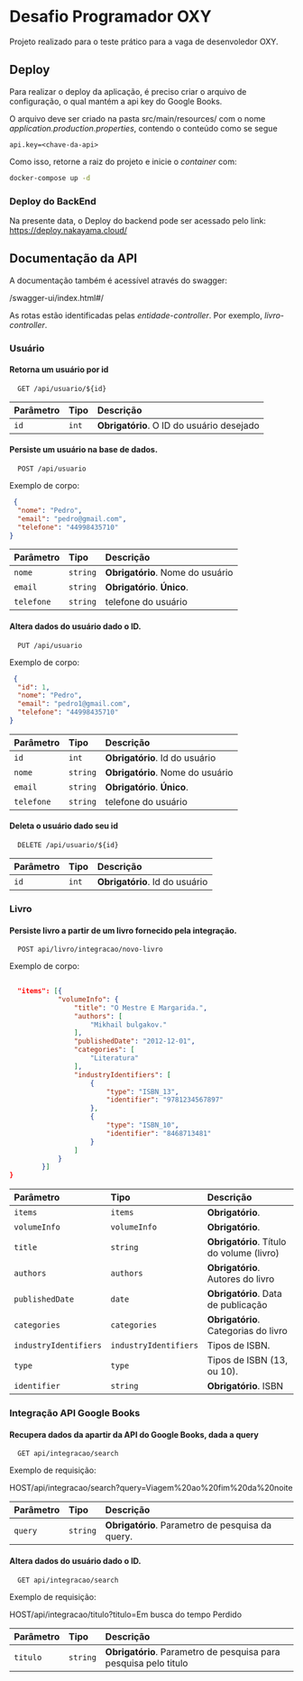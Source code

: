 # Desafio Programador OXY

Projeto realizado para o teste prático para a vaga de desenvoledor OXY.


## Deploy

Para realizar o deploy da aplicação, é preciso criar o arquivo de configuração, o qual mantém a api key do Google Books.

O arquivo deve ser criado na pasta src/main/resources/ com o nome *application.production.properties*, contendo o conteúdo como se segue

```application.production.properties
api.key=<chave-da-api>
```

Como isso, retorne a raiz do projeto e inicie o *container* com:

```bash
docker-compose up -d
```

### Deploy do BackEnd
Na presente data, o Deploy do backend pode ser acessado pelo link: https://deploy.nakayama.cloud/

## Documentação da API

A documentação também é acessível através do swagger:

/swagger-ui/index.html#/

As rotas estão identificadas pelas *entidade*-*controller*. Por exemplo, *livro-controller*.

### Usuário

#### Retorna um usuário por id

```http
  GET /api/usuario/${id}
```

| Parâmetro   | Tipo       | Descrição                                   |
| :---------- | :--------- | :------------------------------------------ |
| `id`      | `int` | **Obrigatório**. O ID do usuário desejado |

#### Persiste um usuário na base de dados.

```http
  POST /api/usuario
```
Exemplo de corpo:
```json
 {
  "nome": "Pedro",
  "email": "pedro@gmail.com",
  "telefone": "44998435710"
}
```
| Parâmetro   | Tipo       | Descrição                                   |
| :---------- | :--------- | :------------------------------------------ |
| `nome`      | `string` | **Obrigatório**. Nome do usuário|
| `email`      | `string` | **Obrigatório**. **Único**. |
| `telefone`      | `string` | telefone do usuário |

#### Altera dados do usuário dado o ID.

```http
  PUT /api/usuario
```
Exemplo de corpo:
```json
 {
  "id": 1,
  "nome": "Pedro",
  "email": "pedro1@gmail.com",
  "telefone": "44998435710"
}
```
| Parâmetro   | Tipo       | Descrição                                   |
| :---------- | :--------- | :------------------------------------------ |
| `id`      | `int` | **Obrigatório**. Id do usuário|
| `nome`      | `string` | **Obrigatório**. Nome do usuário|
| `email`      | `string` | **Obrigatório**. **Único**. |
| `telefone`      | `string` | telefone do usuário |


#### Deleta o usuário dado seu id

```http
  DELETE /api/usuario/${id}
```


| Parâmetro   | Tipo       | Descrição                                   |
| :---------- | :--------- | :------------------------------------------ |
| `id`      | `int` | **Obrigatório**. Id do usuário|

### Livro

#### Persiste livro a partir de um livro fornecido pela integração.

```http
  POST api/livro/integracao/novo-livro
```
Exemplo de corpo:
```JSON
 
  "items": [{
			"volumeInfo": {
				"title": "O Mestre E Margarida.",
				"authors": [
					"Mikhail bulgakov."
				],
				"publishedDate": "2012-12-01",
				"categories": [
					"Literatura"
				],
				"industryIdentifiers": [
					{
						"type": "ISBN_13",
						"identifier": "9781234567897"
					},
					{
						"type": "ISBN_10",
						"identifier": "8468713481"
					}
				]
			}
		}]
}
```
| Parâmetro   | Tipo       | Descrição                                   |
| :---------- | :--------- | :------------------------------------------ |
| `items`      | `items` | **Obrigatório**.
| `volumeInfo`      | `volumeInfo` | **Obrigatório**.
| `title`      | `string` |**Obrigatório**. Título do volume (livro) |
| `authors`      | `authors` |**Obrigatório**. Autores do livro |
| `publishedDate`      | `date` |**Obrigatório**. Data de publicação|
| `categories`      | `categories` |**Obrigatório**. Categorias do livro|
| `industryIdentifiers`      | `industryIdentifiers` |Tipos de ISBN.|
| `type`      | `type` |Tipos de ISBN (13, ou 10).|
| `identifier`      | `string` |**Obrigatório**. ISBN|

### Integração API Google Books

#### Recupera dados da apartir da API do Google Books, dada a query

```http
  GET api/integracao/search
```
Exemplo de requisição:

HOST/api/integracao/search?query=Viagem%20ao%20fim%20da%20noite

| Parâmetro   | Tipo       | Descrição                                   |
| :---------- | :--------- | :------------------------------------------ |
| `query`      | `string` | **Obrigatório**. Parametro de pesquisa da query.|

#### Altera dados do usuário dado o ID.

```http
  GET api/integracao/search
```
Exemplo de requisição:

HOST/api/integracao/titulo?titulo=Em busca do tempo Perdido

| Parâmetro   | Tipo       | Descrição                                   |
| :---------- | :--------- | :------------------------------------------ |
| `titulo`      | `string` | **Obrigatório**. Parametro de pesquisa para pesquisa pelo titulo|

